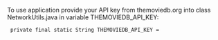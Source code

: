 To use application provide your API key from themoviedb.org into class NetworkUtils.java in variable THEMOVIEDB_API_KEY:

``` private final static String THEMOVIEDB_API_KEY =```